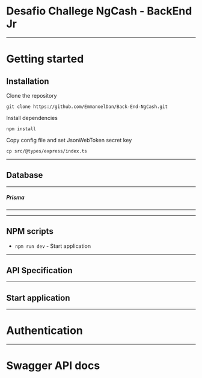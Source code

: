# Desafio Challege NgCash - BackEnd Jr

----------

# Getting started

## Installation

Clone the repository

    git clone https://github.com/EmmanoelDan/Back-End-NgCash.git
    
Install dependencies
    
    npm install

Copy config file and set JsonWebToken secret key

    cp src/@types/express/index.ts
    
----------

## Database

----------

##### Prisma

----------

----------

## NPM scripts

- `npm run dev` - Start application
----------

## API Specification


----------

## Start application


----------

# Authentication
 

----------
 
# Swagger API docs
 
